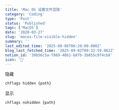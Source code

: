 ```yaml
---
title: 'Mac OS 设置文件显隐'
category: 'Coding'
type: 'Post'
status: 'Published'
tags: ['MacOS']
date: '2020-03-27'
slug: 'macos-file-visible-hidden'
summary: ''
last_edited_time: '2025-08-06T06:20:00.000Z'
blog_last_fetched_time: '2025-09-02T09:32:59.062Z'
notion_id: '39b56c5a-f869-48b1-b87b-3b855c974cb8'
icon: '📎'
---
```


隐藏

```bash
chflags hidden {path}
```

显示

```bash
chflags nohidden {path}
```

